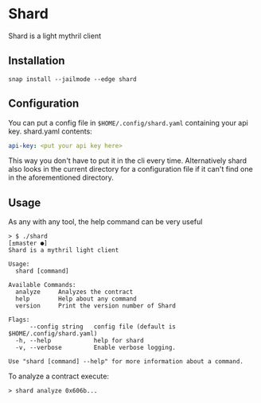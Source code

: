 # Shard

Shard is a light mythril client
## Installation
```
snap install --jailmode --edge shard
```
## Configuration
You can put a config file in ```$HOME/.config/shard.yaml``` containing your api key.
shard.yaml contents:
```yaml
api-key: <put your api key here>
```
This way you don't have to put it in the cli every time. Alternatively shard also looks in the current directory for
a configuration file if it can't find one in the aforementioned directory.

## Usage
As any with any tool, the help command can be very useful
```
> $ ./shard                                                                                                                                                                              [±master ●]
Shard is a mythril light client

Usage:
  shard [command]

Available Commands:
  analyze     Analyzes the contract
  help        Help about any command
  version     Print the version number of Shard

Flags:
      --config string   config file (default is $HOME/.config/shard.yaml)
  -h, --help            help for shard
  -v, --verbose         Enable verbose logging.

Use "shard [command] --help" for more information about a command.

```

To analyze a contract execute:
```
> shard analyze 0x606b...
```
